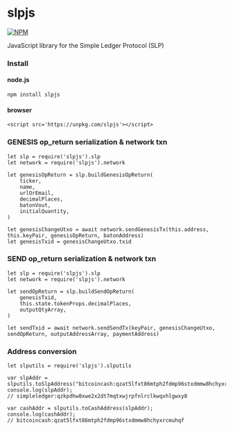 # slpjs

[![NPM](https://nodei.co/npm/slpjs.png)](https://nodei.co/npm/slpjs/)

JavaScript library for the Simple Ledger Protocol (SLP)

### Install
#### node.js
`npm install slpjs`
#### browser
`<script src='https://unpkg.com/slpjs'></script>`

### GENESIS op_return serialization & network txn

```
let slp = require('slpjs').slp
let network = require('slpjs').network

let genesisOpReturn = slp.buildGenesisOpReturn(
    ticker,
    name,
    urlOrEmail,
    decimalPlaces,
    batonVout,
    initialQuantity,
)

let genesisChangeUtxo = await network.sendGenesisTx(this.address, this.keyPair, genesisOpReturn, batonAddress)
let genesisTxid = genesisChangeUtxo.txid
```

### SEND op_return serialization & network txn

```
let slp = require('slpjs').slp
let network = require('slpjs').network

let sendOpReturn = slp.buildSendOpReturn(
    genesisTxid,
    this.state.tokenProps.decimalPlaces,
    outputQtyArray,
)

let sendTxid = await network.sendSendTx(keyPair, genesisChangeUtxo, sendOpReturn, outputAddressArray, paymentAddress)

```

### Address conversion

```
let slputils = require('slpjs').slputils

var slpAddr = slputils.toSlpAddress("bitcoincash:qzat5lfxt86mtph2fdmp96stxdmmw8hchyxrcmuhqf");
console.log(slpAddr);
// simpleledger:qzkpdhw8xwe2x2dt7mqtxwjrpfnlrclkwqvhlgwxy8

var cashAddr = slputils.toCashAddress(slpAddr);
console.log(cashAddr);
// bitcoincash:qzat5lfxt86mtph2fdmp96stxdmmw8hchyxrcmuhqf
```